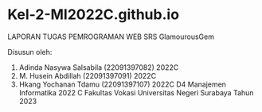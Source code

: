 # Kel-2-MI2022C.github.io
LAPORAN TUGAS PEMROGRAMAN WEB SRS GlamourousGem

Disusun oleh:
1. Adinda Nasywa Salsabila (22091397082) 2022C
2. M. Husein Abdillah (22091397091) 2022C
3. Hkang Yochanan Tdamu (22091397107) 2022C
D4 Manajemen Informatika
2022 C Fakultas Vokasi
Universitas Negeri Surabaya
Tahun 2023
